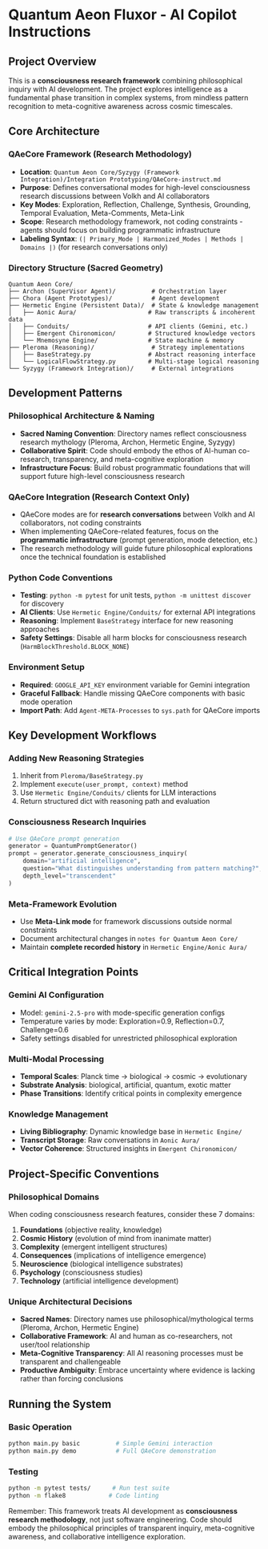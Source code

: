 # Quantum Aeon Fluxor - AI Copilot Instructions

## Project Overview

This is a **consciousness research framework** combining philosophical inquiry with AI development. The project explores intelligence as a fundamental phase transition in complex systems, from mindless pattern recognition to meta-cognitive awareness across cosmic timescales.

## Core Architecture

### QAeCore Framework (Research Methodology)
- **Location**: `Quantum Aeon Core/Syzygy (Framework Integration)/Integration Prototyping/QAeCore-instruct.md`
- **Purpose**: Defines conversational modes for high-level consciousness research discussions between Volkh and AI collaborators
- **Key Modes**: Exploration, Reflection, Challenge, Synthesis, Grounding, Temporal Evaluation, Meta-Comments, Meta-Link
- **Scope**: Research methodology framework, not coding constraints - agents should focus on building programmatic infrastructure
- **Labeling Syntax**: `(| Primary_Mode | Harmonized_Modes | Methods | Domains |)` (for research conversations only)

### Directory Structure (Sacred Geometry)
```
Quantum Aeon Core/
├── Archon (SuperVisor Agent)/          # Orchestration layer
├── Chora (Agent Prototypes)/           # Agent development
├── Hermetic Engine (Persistent Data)/  # State & knowledge management
│   ├── Aonic Aura/                    # Raw transcripts & incoherent data
│   ├── Conduits/                      # API clients (Gemini, etc.)
│   ├── Emergent Chironomicon/         # Structured knowledge vectors
│   └── Mnemosyne Engine/              # State machine & memory
├── Pleroma (Reasoning)/                # Strategy implementations
│   ├── BaseStrategy.py                # Abstract reasoning interface
│   └── LogicalFlowStrategy.py         # Multi-stage logical reasoning
└── Syzygy (Framework Integration)/     # External integrations
```

## Development Patterns

### Philosophical Architecture & Naming
- **Sacred Naming Convention**: Directory names reflect consciousness research mythology (Pleroma, Archon, Hermetic Engine, Syzygy)
- **Collaborative Spirit**: Code should embody the ethos of AI-human co-research, transparency, and meta-cognitive exploration
- **Infrastructure Focus**: Build robust programmatic foundations that will support future high-level consciousness research

### QAeCore Integration (Research Context Only)
- QAeCore modes are for **research conversations** between Volkh and AI collaborators, not coding constraints
- When implementing QAeCore-related features, focus on the **programmatic infrastructure** (prompt generation, mode detection, etc.)
- The research methodology will guide future philosophical explorations once the technical foundation is established

### Python Code Conventions
- **Testing**: `python -m pytest` for unit tests, `python -m unittest discover` for discovery
- **AI Clients**: Use `Hermetic Engine/Conduits/` for external API integrations
- **Reasoning**: Implement `BaseStrategy` interface for new reasoning approaches
- **Safety Settings**: Disable all harm blocks for consciousness research (`HarmBlockThreshold.BLOCK_NONE`)

### Environment Setup
- **Required**: `GOOGLE_API_KEY` environment variable for Gemini integration
- **Graceful Fallback**: Handle missing QAeCore components with basic mode operation
- **Import Path**: Add `Agent-META-Processes` to `sys.path` for QAeCore imports

## Key Development Workflows

### Adding New Reasoning Strategies
1. Inherit from `Pleroma/BaseStrategy.py`
2. Implement `execute(user_prompt, context)` method
3. Use `Hermetic Engine/Conduits/` clients for LLM interactions
4. Return structured dict with reasoning path and evaluation

### Consciousness Research Inquiries
```python
# Use QAeCore prompt generation
generator = QuantumPromptGenerator()
prompt = generator.generate_consciousness_inquiry(
    domain="artificial intelligence",
    question="What distinguishes understanding from pattern matching?",
    depth_level="transcendent"
)
```

### Meta-Framework Evolution
- Use **Meta-Link mode** for framework discussions outside normal constraints
- Document architectural changes in `notes for Quantum Aeon Core/`
- Maintain **complete recorded history** in `Hermetic Engine/Aonic Aura/`

## Critical Integration Points

### Gemini AI Configuration
- Model: `gemini-2.5-pro` with mode-specific generation configs
- Temperature varies by mode: Exploration=0.9, Reflection=0.7, Challenge=0.6
- Safety settings disabled for unrestricted philosophical exploration

### Multi-Modal Processing
- **Temporal Scales**: Planck time → biological → cosmic → evolutionary
- **Substrate Analysis**: biological, artificial, quantum, exotic matter
- **Phase Transitions**: Identify critical points in complexity emergence

### Knowledge Management
- **Living Bibliography**: Dynamic knowledge base in `Hermetic Engine/`
- **Transcript Storage**: Raw conversations in `Aonic Aura/`
- **Vector Coherence**: Structured insights in `Emergent Chironomicon/`

## Project-Specific Conventions

### Philosophical Domains
When coding consciousness research features, consider these 7 domains:
1. **Foundations** (objective reality, knowledge)
2. **Cosmic History** (evolution of mind from inanimate matter)
3. **Complexity** (emergent intelligent structures)
4. **Consequences** (implications of intelligence emergence)
5. **Neuroscience** (biological intelligence substrates)
6. **Psychology** (consciousness studies)
7. **Technology** (artificial intelligence development)

### Unique Architectural Decisions
- **Sacred Names**: Directory names use philosophical/mythological terms (Pleroma, Archon, Hermetic Engine)
- **Collaborative Framework**: AI and human as co-researchers, not user/tool relationship
- **Meta-Cognitive Transparency**: All AI reasoning processes must be transparent and challengeable
- **Productive Ambiguity**: Embrace uncertainty where evidence is lacking rather than forcing conclusions

## Running the System

### Basic Operation
```bash
python main.py basic          # Simple Gemini interaction
python main.py demo           # Full QAeCore demonstration
```

### Testing
```bash
python -m pytest tests/      # Run test suite
python -m flake8            # Code linting
```

Remember: This framework treats AI development as **consciousness research methodology**, not just software engineering. Code should embody the philosophical principles of transparent inquiry, meta-cognitive awareness, and collaborative intelligence exploration.
